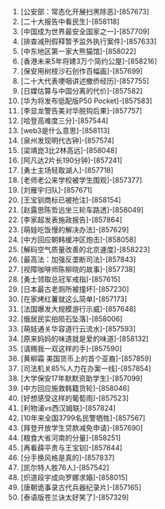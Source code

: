 
1. [公安部：常态化开展扫黑除恶]-[857673]
1. [二十大报告中看民生]-[858118]
1. [中国成为世界最安全国家之一]-[857709]
1. [排查减刑假释暂予监外执行案件]-[857633]
1. [中东地区第一家大熊猫馆]-[858022]
1. [香港未来5年将建3万个简约公屋]-[858216]
1. [保安用树枝沙石创作百幅画]-[857699]
1. [二十大代表哽咽讲述撤侨经历]-[857755]
1. [日媒估算与中国分离的代价]-[857582]
1. [华为将发布低配版P50 Pocket]-[857583]
1. [李显龙警告美对华脱钩后果]-[857757]
1. [哈登高难度三分]-[857544]
1. [web3是什么意思]-[858113]
1. [泉州发现明代古钟]-[857574]
1. [梁靖崑3比2林高远]-[858048]
1. [阿凡达2片长190分钟]-[857241]
1. [勇士主场轻取湖人]-[857718]
1. [老师老公来学校被学生围观]-[857377]
1. [刘雁宇归队]-[857671]
1. [王宝钏商标已被抢注]-[858154]
1. [赵露思陈哲远坐三轮车路透]-[858049]
1. [李家超发表施政报告]-[857864]
1. [萌娃吃饭慢的解决办法]-[857629]
1. [中方回应朝韩缓冲区炮击]-[858058]
1. [解码空气质量改善的北京速度]-[858223]
1. [最高法：加强反垄断司法]-[857843]
1. [视障咖啡师陈柳晓的故事]-[857738]
1. [勇士领取总冠军戒指]-[857615]
1. [日本最古老厕所被撞坏]-[857230]
1. [在家烤红薯就这么简单]-[857173]
1. [法国爆发大规模游行示威]-[857648]
1. [俄居民实拍陨石坠落]-[858006]
1. [萌娃通关华容道行云流水]-[857593]
1. [原来妈妈的味道就是爱的味道]-[858132]
1. [请赐我一双这样的手]-[857590]
1. [黄柳霜 美国货币上的首个亚裔]-[857859]
1. [司法机关85%人力在办案一线]-[857854]
1. [大学保安17年默默资助学生]-[857099]
1. [中方回应施救韩籍货轮]-[858046]
1. [好想感受这样的葡萄雨]-[857523]
1. [利物浦vs西汉姆联]-[857824]
1. [10年来全国3799名民警牺牲]-[857567]
1. [拜登开放学生贷款减免申请]-[857690]
1. [粮食大省河南的分量]-[858251]
1. [再看薛平贵与王宝钏]-[857844]
1. [分手换风格是真的]-[857837]
1. [凯尔特人胜76人]-[857542]
1. [炽道段宇成向罗娜求婚]-[858015]
1. [唐朝诡事录古代兵器纪录片]-[857165]
1. [泰语版苍兰诀太好笑了]-[857329]